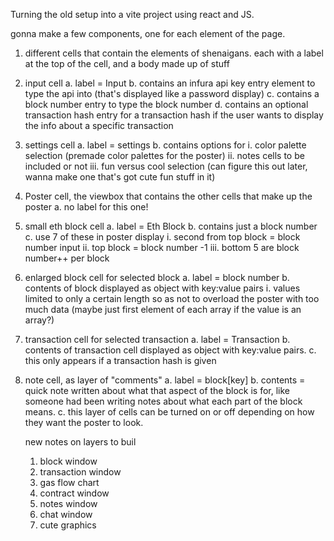 Turning the old setup into a vite project using react and JS.

gonna make a few components, one for each element of the page.
1. different cells that contain the elements of shenaigans. each with a label at the top of the cell, and a body made up of stuff
2. input cell
    a. label = Input
    b. contains an infura api key entry element to type the api into (that's displayed like a password display)
    c. contains a block number entry to type the block number
    d. contains an optional transaction hash entry for a transaction hash if the user wants to display the info about a specific transaction
3. settings cell
    a. label = settings
    b. contains options for
        i. color palette selection (premade color palettes for the poster)
        ii. notes cells to be included or not
        iii. fun versus cool selection (can figure this out later, wanna make one that's got cute fun stuff in it)
4. Poster cell, the viewbox that contains the other cells that make up the poster
    a. no label for this one!
5. small eth block cell
    a. label = Eth Block
    b. contains just a block number
    c. use 7 of these in poster display
        i. second from top block = block number input
        ii. top block = block number -1
        iii. bottom 5 are block number++ per block
6. enlarged block cell for selected block
    a. label = block number
    b. contents of block displayed as object with key:value pairs
        i. values limited to only a certain length so as not to overload the poster with too much data (maybe just first element of each array if the value is an array?)
7. transaction cell for selected transaction
    a. label = Transaction
    b. contents of transaction cell displayed as object with key:value pairs.
    c. this only appears if a transaction hash is given
8. note cell, as layer of "comments"
    a. label = block[key]
    b. contents = quick note written about what that aspect of the block is for, like someone had been writing notes about what each part of the block means.
    c. this layer of cells can be turned on or off depending on how they want the poster to look.


   new notes on layers to buil
   1. block window
   2. transaction window
   3. gas flow chart
   4. contract window
   5. notes window
   6. chat window
   7. cute graphics
